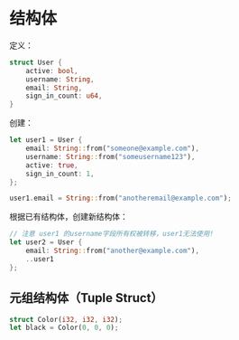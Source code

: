 # 结构体

定义：
```rust
struct User {
    active: bool,
    username: String,
    email: String,
    sign_in_count: u64,
}
```

创建：
```rust
let user1 = User {
    email: String::from("someone@example.com"),
    username: String::from("someusername123"),
    active: true,
    sign_in_count: 1,
};

user1.email = String::from("anotheremail@example.com");
```

根据已有结构体，创建新结构体：
```rust
// 注意 user1 的username字段所有权被转移，user1无法使用!
let user2 = User { 
    email: String::from("another@example.com"), 
    ..user1
};
```

## 元组结构体（Tuple Struct）

```rust
struct Color(i32, i32, i32);
let black = Color(0, 0, 0);
```





